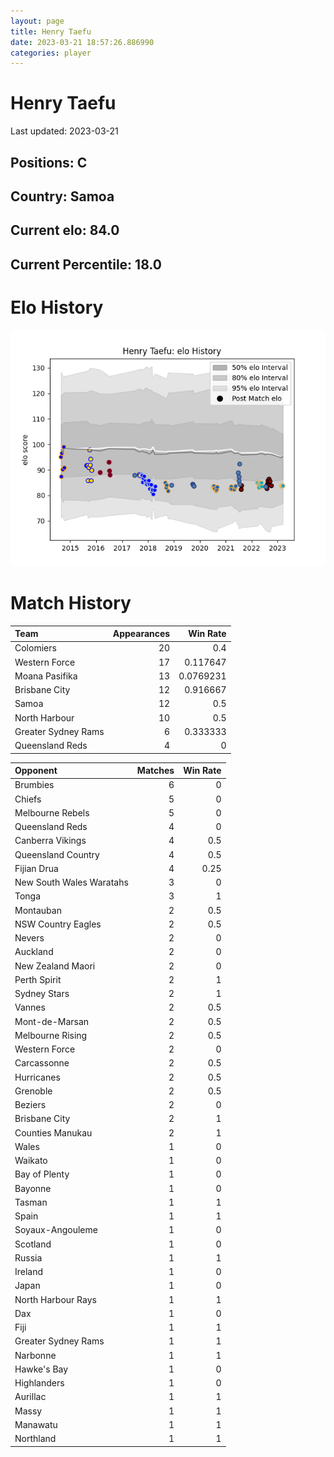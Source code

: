 ```yaml
---  
layout: page  
title: Henry Taefu  
date: 2023-03-21 18:57:26.886990  
categories: player  
---
```

# Henry Taefu


Last updated: 2023-03-21
## Positions: C

## Country: Samoa

## Current elo: 84.0

## Current Percentile: 18.0

# Elo History


![elo history](history_HenryTaefu.png)
# Match History


| Team                |   Appearances |   Win Rate |
|:--------------------|--------------:|-----------:|
| Colomiers           |            20 |  0.4       |
| Western Force       |            17 |  0.117647  |
| Moana Pasifika      |            13 |  0.0769231 |
| Brisbane City       |            12 |  0.916667  |
| Samoa               |            12 |  0.5       |
| North Harbour       |            10 |  0.5       |
| Greater Sydney Rams |             6 |  0.333333  |
| Queensland Reds     |             4 |  0         |

| Opponent                 |   Matches |   Win Rate |
|:-------------------------|----------:|-----------:|
| Brumbies                 |         6 |       0    |
| Chiefs                   |         5 |       0    |
| Melbourne Rebels         |         5 |       0    |
| Queensland Reds          |         4 |       0    |
| Canberra Vikings         |         4 |       0.5  |
| Queensland Country       |         4 |       0.5  |
| Fijian Drua              |         4 |       0.25 |
| New South Wales Waratahs |         3 |       0    |
| Tonga                    |         3 |       1    |
| Montauban                |         2 |       0.5  |
| NSW Country Eagles       |         2 |       0.5  |
| Nevers                   |         2 |       0    |
| Auckland                 |         2 |       0    |
| New Zealand Maori        |         2 |       0    |
| Perth Spirit             |         2 |       1    |
| Sydney Stars             |         2 |       1    |
| Vannes                   |         2 |       0.5  |
| Mont-de-Marsan           |         2 |       0.5  |
| Melbourne Rising         |         2 |       0.5  |
| Western Force            |         2 |       0    |
| Carcassonne              |         2 |       0.5  |
| Hurricanes               |         2 |       0.5  |
| Grenoble                 |         2 |       0.5  |
| Beziers                  |         2 |       0    |
| Brisbane City            |         2 |       1    |
| Counties Manukau         |         2 |       1    |
| Wales                    |         1 |       0    |
| Waikato                  |         1 |       0    |
| Bay of Plenty            |         1 |       0    |
| Bayonne                  |         1 |       0    |
| Tasman                   |         1 |       1    |
| Spain                    |         1 |       1    |
| Soyaux-Angouleme         |         1 |       0    |
| Scotland                 |         1 |       0    |
| Russia                   |         1 |       1    |
| Ireland                  |         1 |       0    |
| Japan                    |         1 |       0    |
| North Harbour Rays       |         1 |       1    |
| Dax                      |         1 |       0    |
| Fiji                     |         1 |       1    |
| Greater Sydney Rams      |         1 |       1    |
| Narbonne                 |         1 |       1    |
| Hawke's Bay              |         1 |       0    |
| Highlanders              |         1 |       0    |
| Aurillac                 |         1 |       1    |
| Massy                    |         1 |       1    |
| Manawatu                 |         1 |       1    |
| Northland                |         1 |       1    |